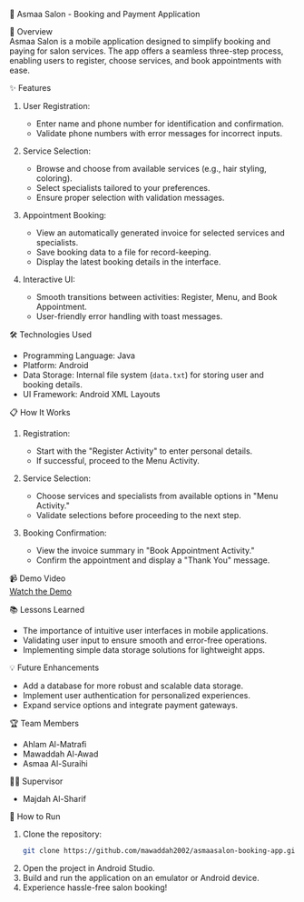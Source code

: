 🌸 Asmaa Salon - Booking and Payment Application

📖 Overview  
Asmaa Salon is a mobile application designed to simplify booking and paying for salon services. The app offers a seamless three-step process, enabling users to register, choose services, and book appointments with ease.

✨ Features
1. User Registration:
   - Enter name and phone number for identification and confirmation.  
   - Validate phone numbers with error messages for incorrect inputs.  

2. Service Selection:
   - Browse and choose from available services (e.g., hair styling, coloring).  
   - Select specialists tailored to your preferences.  
   - Ensure proper selection with validation messages.  

3. Appointment Booking:
   - View an automatically generated invoice for selected services and specialists.  
   - Save booking data to a file for record-keeping.  
   - Display the latest booking details in the interface.  

4. Interactive UI:
   - Smooth transitions between activities: Register, Menu, and Book Appointment.  
   - User-friendly error handling with toast messages.

🛠️ Technologies Used
- Programming Language: Java  
- Platform: Android  
- Data Storage: Internal file system (`data.txt`) for storing user and booking details.  
- UI Framework: Android XML Layouts  

📋 How It Works  
1. Registration:  
   - Start with the "Register Activity" to enter personal details.  
   - If successful, proceed to the Menu Activity.  

2. Service Selection:
   - Choose services and specialists from available options in "Menu Activity."  
   - Validate selections before proceeding to the next step.  

3. Booking Confirmation:  
   - View the invoice summary in "Book Appointment Activity."  
   - Confirm the appointment and display a "Thank You" message.  

📹 Demo Video  
[Watch the Demo](videos/demo.mp4)

📚 Lessons Learned 
- The importance of intuitive user interfaces in mobile applications.  
- Validating user input to ensure smooth and error-free operations.  
- Implementing simple data storage solutions for lightweight apps.  

💡 Future Enhancements
- Add a database for more robust and scalable data storage.  
- Implement user authentication for personalized experiences.  
- Expand service options and integrate payment gateways.  

🏆 Team Members
- Ahlam Al-Matrafi
- Mawaddah Al-Awad  
- Asmaa Al-Suraihi

🧑‍🏫 Supervisor
- Majdah Al-Sharif  

🔗 How to Run
1. Clone the repository:  
   ```bash
   git clone https://github.com/mawaddah2002/asmaasalon-booking-app.git
   ```
2. Open the project in Android Studio.  
3. Build and run the application on an emulator or Android device.  
4. Experience hassle-free salon booking!  
